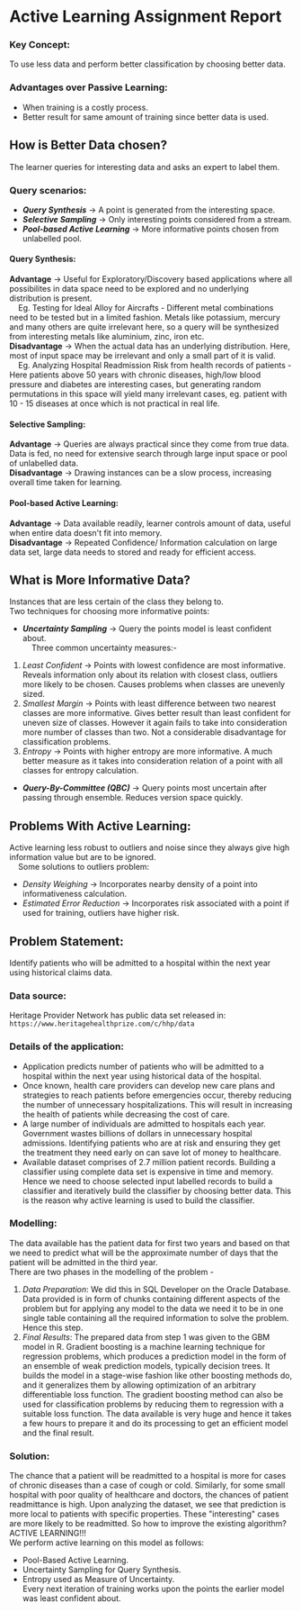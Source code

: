 Active Learning Assignment Report
=================================

### Key Concept:
To use less data and perform better classification by choosing better data.

### Advantages over Passive Learning:
* When training is a costly process.
* Better result for same amount of training since better data is used.

How is Better Data chosen?
--------------------------
The learner queries for interesting data and asks an expert to label them.

### Query scenarios:
* <b><i>Query Synthesis</i></b> -> A point is generated from the interesting space.
* <b><i>Selective Sampling</i></b> -> Only interesting points considered from a stream.
* <b><i>Pool-based Active Learning</i></b> -> More informative points chosen from unlabelled pool.

#### Query Synthesis:
<b>Advantage</b> -> Useful for Exploratory/Discovery based applications where all possibilites in data space need to be explored and no underlying distribution is present.  
&nbsp;&nbsp;&nbsp;&nbsp;Eg. Testing for Ideal Alloy for Aircrafts - Different metal combinations need to be tested but in a limited fashion. Metals like potassium, mercury and many others are quite irrelevant here, so a query will be synthesized from interesting metals like aluminium, zinc, iron etc.  
<b>Disadvantage</b> -> When the actual data has an underlying distribution. Here, most of input space may be irrelevant and only a small part of it is valid.  
&nbsp;&nbsp;&nbsp;&nbsp;Eg. Analyzing Hospital Readmission Risk from health records of patients -  Here patients above 50 years with chronic diseases, high/low blood pressure and diabetes are interesting cases, but generating random permutations in this space will yield many irrelevant cases, eg. patient with 10 - 15 diseases at once which is not practical in real life.  

#### Selective Sampling:  
<b>Advantage</b> -> Queries are always practical since they come from true data. Data is fed, no need for extensive search through large input space or pool of unlabelled data.  
<b>Disadvantage</b> -> Drawing instances can be a slow process, increasing overall time taken for learning.  

#### Pool-based Active Learning:  
<b>Advantage</b> -> Data available readily, learner controls amount of data, useful when entire data doesn't fit into memory.  
<b>Disadvantage</b> -> Repeated Confidence/ Information calculation on large data set, large data needs to stored and ready for efficient access.  

What is More Informative Data?  
------------------------------  
Instances that are less certain of the class they belong to.  
Two techniques for choosing more informative points:  
* <b><i>Uncertainty Sampling</i></b> -> Query the points model is least confident about.  
&nbsp;&nbsp;&nbsp;&nbsp;Three common uncertainty measures:-  
1) <i>Least Confident</i> -> Points with lowest confidence are most informative. Reveals information only about its relation with closest class, outliers more likely to be chosen. Causes problems when classes are unevenly sized.  
2) <i>Smallest Margin</i> -> Points with least difference between two nearest classes are more informative. Gives better result than least confident for uneven size of classes. However it again fails to take into consideration more number of classes than two. Not a considerable disadvantage for classification problems.  
3) <i>Entropy</i> -> Points with higher entropy are more informative. A much better measure as it takes into consideration relation of a point with all classes for entropy calculation.  
* <b><i>Query-By-Committee (QBC)</b></i> -> Query points most uncertain after passing through ensemble. Reduces version space quickly.  

Problems With Active Learning:  
------------------------------  
Active learning less robust to outliers and noise since they always give high information value but are to be ignored.  
&nbsp;&nbsp;&nbsp;&nbsp;Some solutions to outliers problem:  
* <i>Density Weighing</i> -> Incorporates nearby density of a point into informativeness calculation.  
* <i>Estimated Error Reduction</i> -> Incorporates risk associated with a point if used for training, outliers have higher risk.  

Problem Statement:  
------------------
Identify patients who will be admitted to a hospital within the next year using historical claims data.  

### Data source:
Heritage Provider Network has public data set released in: `https://www.heritagehealthprize.com/c/hhp/data`  

### Details of the application:  
* Application predicts number of patients who will be admitted to a hospital within the next year using historical data of the hospital.  
* Once known, health care providers can develop new care plans and strategies to reach patients before emergencies occur, thereby reducing the number of unnecessary hospitalizations. This will result in increasing the health of patients while decreasing the cost of care.  
* A large number of individuals are admitted to hospitals each year. Government wastes billions of dollars in unnecessary hospital admissions. Identifying patients who are at risk and ensuring they get the treatment they need early on can save lot of money to healthcare.  
* Available dataset comprises of 2.7 million patient records. Building a classifier using complete data set is expensive in time and memory. Hence we need to choose selected input labelled records to build a classifier and iteratively build the classifier by choosing better data. This is the reason why active learning is used to build the classifier.  

### Modelling:  
The data available has the patient data for first two years and based on that we need to predict what will be the approximate number of days that the patient will be admitted in the third year.  
There are two phases in the modelling of the problem -  
1) <i>Data Preparation</i>: We did this in SQL Developer on the Oracle Database. Data provided is in form of chunks containing different aspects of the problem but for applying any model to the data we need it to be in one single table containing all the required information to solve the problem. Hence this step.  
2) <i>Final Results</i>: The prepared data from step 1 was given to the GBM model in R. Gradient boosting is a machine learning technique for regression problems, which produces a prediction model in the form of an ensemble of weak prediction models, typically decision trees. It builds the model in a stage-wise fashion like other boosting methods do, and it generalizes them by allowing optimization of an arbitrary differentiable loss function. The gradient boosting method can also be used for classification problems by reducing them to regression with a suitable loss function.
The data available is very huge and hence it takes a few hours to prepare it and do its processing to get an efficient model and the final result.  

### Solution:  
The chance that a patient will be readmitted to a hospital is more for cases of chronic diseases than a case of cough or cold. Similarly, for some small hospital with poor quality of healthcare and doctors, the chances of patient readmittance is high. Upon analyzing the dataset, we see that prediction is more local to patients with specific properties. These "interesting" cases are more likely to be readmitted. So how to improve the existing algorithm? ACTIVE LEARNING!!!  
We perform active learning on this model as follows:  
* Pool-Based Active Learning.  
* Uncertainty Sampling for Query Synthesis.  
* Entropy used as Measure of Uncertainty.  
Every next iteration of training works upon the points the earlier model was least confident about.  

